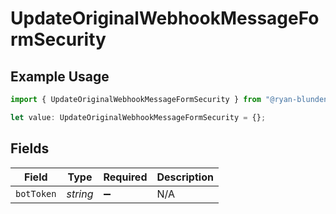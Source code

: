 # UpdateOriginalWebhookMessageFormSecurity

## Example Usage

```typescript
import { UpdateOriginalWebhookMessageFormSecurity } from "@ryan-blunden/discord/models/operations";

let value: UpdateOriginalWebhookMessageFormSecurity = {};
```

## Fields

| Field              | Type               | Required           | Description        |
| ------------------ | ------------------ | ------------------ | ------------------ |
| `botToken`         | *string*           | :heavy_minus_sign: | N/A                |
